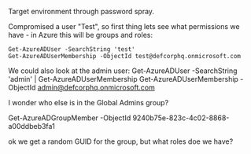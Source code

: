 Target environment through password spray.

Compromised a user "Test", so first thing lets see what permissions we have - in Azure this will be groups and roles:
```
Get-AzureADUser -SearchString 'test'
Get-AzureADUserMembership -ObjectId test@defcorphq.onmicrosoft.com
```

We could also look at the admin user:
Get-AzureADUser -SearchString 'admin' | Get-AzureADUserMembership
Get-AzureADUserMembership -ObjectId admin@defcorphq.onmicrosoft.com

I wonder who else is in the Global Admins group?

Get-AzureADGroupMember -ObjectId 9240b75e-823c-4c02-8868-a00ddbeb3fa1


ok we get a random GUID for the group, but what roles doe we have?

